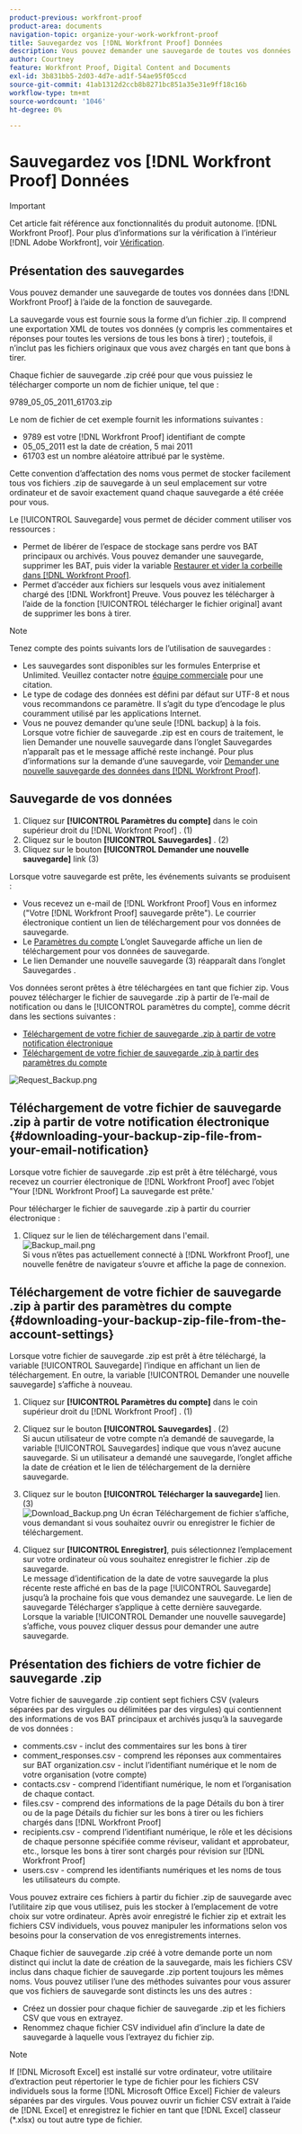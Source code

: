 ```yaml
---
product-previous: workfront-proof
product-area: documents
navigation-topic: organize-your-work-workfront-proof
title: Sauvegardez vos [!DNL Workfront Proof] Données
description: Vous pouvez demander une sauvegarde de toutes vos données dans [!DNL Workfront Proof] à l’aide de la fonction de sauvegarde.
author: Courtney
feature: Workfront Proof, Digital Content and Documents
exl-id: 3b831bb5-2d03-4d7e-ad1f-54ae95f05ccd
source-git-commit: 41ab1312d2ccb8b8271bc851a35e31e9ff18c16b
workflow-type: tm+mt
source-wordcount: '1046'
ht-degree: 0%

---
```


# Sauvegardez vos [!DNL Workfront Proof] Données

>[!IMPORTANT]
>
>Cet article fait référence aux fonctionnalités du produit autonome. [!DNL Workfront Proof]. Pour plus d’informations sur la vérification à l’intérieur [!DNL Adobe Workfront], voir [Vérification](../../../review-and-approve-work/proofing/proofing.md).

## Présentation des sauvegardes

Vous pouvez demander une sauvegarde de toutes vos données dans [!DNL Workfront Proof] à l’aide de la fonction de sauvegarde.

La sauvegarde vous est fournie sous la forme d’un fichier .zip. Il comprend une exportation XML de toutes vos données (y compris les commentaires et réponses pour toutes les versions de tous les bons à tirer) ; toutefois, il n’inclut pas les fichiers originaux que vous avez chargés en tant que bons à tirer.

Chaque fichier de sauvegarde .zip créé pour que vous puissiez le télécharger comporte un nom de fichier unique, tel que :

9789_05_05_2011_61703.zip

Le nom de fichier de cet exemple fournit les informations suivantes :

* 9789 est votre [!DNL Workfront Proof] identifiant de compte
* 05_05_2011 est la date de création, 5 mai 2011
* 61703 est un nombre aléatoire attribué par le système.

Cette convention d’affectation des noms vous permet de stocker facilement tous vos fichiers .zip de sauvegarde à un seul emplacement sur votre ordinateur et de savoir exactement quand chaque sauvegarde a été créée pour vous.

Le [!UICONTROL Sauvegarde] vous permet de décider comment utiliser vos ressources :

* Permet de libérer de l’espace de stockage sans perdre vos BAT principaux ou archivés. Vous pouvez demander une sauvegarde, supprimer les BAT, puis vider la variable [Restaurer et vider la corbeille dans [!DNL Workfront Proof]](../../../workfront-proof/wp-work-proofsfiles/manage-your-work/restore-and-empty-trash.md).
* Permet d’accéder aux fichiers sur lesquels vous avez initialement chargé des [!DNL Workfront] Preuve. Vous pouvez les télécharger à l’aide de la fonction [!UICONTROL télécharger le fichier original] avant de supprimer les bons à tirer.

>[!NOTE]
>
>Tenez compte des points suivants lors de l’utilisation de sauvegardes :
>
>* Les sauvegardes sont disponibles sur les formules Enterprise et Unlimited. Veuillez contacter notre [équipe commerciale](mailto:sales@proofhq.com) pour une citation.
>* Le type de codage des données est défini par défaut sur UTF-8 et nous vous recommandons ce paramètre. Il s’agit du type d’encodage le plus couramment utilisé par les applications Internet.
>* Vous ne pouvez demander qu’une seule [!DNL backup] à la fois. Lorsque votre fichier de sauvegarde .zip est en cours de traitement, le lien Demander une nouvelle sauvegarde dans l’onglet Sauvegardes n’apparaît pas et le message affiché reste inchangé. Pour plus d’informations sur la demande d’une sauvegarde, voir [Demander une nouvelle sauvegarde des données dans [!DNL Workfront Proof]](../../../workfront-proof/wp-acct-admin/account-settings/request-new-data-backup-in-wp.md).
>




## Sauvegarde de vos données

1. Cliquez sur **[!UICONTROL Paramètres du compte]** dans le coin supérieur droit du [!DNL Workfront Proof] . (1)
1. Cliquez sur le bouton **[!UICONTROL Sauvegardes]** . (2)
1. Cliquez sur le bouton **[!UICONTROL Demander une nouvelle sauvegarde]** link (3)

Lorsque votre sauvegarde est prête, les événements suivants se produisent :

* Vous recevez un e-mail de [!DNL Workfront Proof] Vous en informez (&quot;Votre [!DNL Workfront Proof] sauvegarde prête&quot;). Le courrier électronique contient un lien de téléchargement pour vos données de sauvegarde.
* Le [Paramètres du compte](https://support.workfront.com/hc/en-us/sections/115000912147-Account-settings) L’onglet Sauvegarde affiche un lien de téléchargement pour vos données de sauvegarde.
* Le lien Demander une nouvelle sauvegarde (3) réapparaît dans l’onglet Sauvegardes .

Vos données seront prêtes à être téléchargées en tant que fichier zip. Vous pouvez télécharger le fichier de sauvegarde .zip à partir de l’e-mail de notification ou dans le [!UICONTROL paramètres du compte], comme décrit dans les sections suivantes :

* [Téléchargement de votre fichier de sauvegarde .zip à partir de votre notification électronique](#downloading-your-backup-zip-file-from-your-email-notification)
* [Téléchargement de votre fichier de sauvegarde .zip à partir des paramètres du compte](#downloading-your-backup-zip-file-from-the-account-settings)

![Request_Backup.png](assets/request-backup-350x167.png)

## Téléchargement de votre fichier de sauvegarde .zip à partir de votre notification électronique {#downloading-your-backup-zip-file-from-your-email-notification}

Lorsque votre fichier de sauvegarde .zip est prêt à être téléchargé, vous recevez un courrier électronique de [!DNL Workfront Proof] avec l’objet &quot;Your [!DNL Workfront Proof] La sauvegarde est prête.&#39;

Pour télécharger le fichier de sauvegarde .zip à partir du courrier électronique :

1. Cliquez sur le lien de téléchargement dans l&#39;email.\
   ![Backup_mail.png](assets/backup-mail-350x120.png)\
   Si vous n’êtes pas actuellement connecté à [!DNL Workfront Proof], une nouvelle fenêtre de navigateur s’ouvre et affiche la page de connexion.

## Téléchargement de votre fichier de sauvegarde .zip à partir des paramètres du compte {#downloading-your-backup-zip-file-from-the-account-settings}

Lorsque votre fichier de sauvegarde .zip est prêt à être téléchargé, la variable [!UICONTROL Sauvegarde] l’indique en affichant un lien de téléchargement. En outre, la variable [!UICONTROL Demander une nouvelle sauvegarde] s’affiche à nouveau.

1. Cliquez sur **[!UICONTROL Paramètres du compte]** dans le coin supérieur droit du [!DNL Workfront Proof] . (1)
1. Cliquez sur le bouton **[!UICONTROL Sauvegardes]** . (2)\
   Si aucun utilisateur de votre compte n’a demandé de sauvegarde, la variable [!UICONTROL Sauvegardes] indique que vous n’avez aucune sauvegarde. Si un utilisateur a demandé une sauvegarde, l’onglet affiche la date de création et le lien de téléchargement de la dernière sauvegarde.

1. Cliquez sur le bouton **[!UICONTROL Télécharger la sauvegarde]** lien. (3)\
   ![Download_Backup.png](assets/download-backup-350x167.png) Un écran Téléchargement de fichier s’affiche, vous demandant si vous souhaitez ouvrir ou enregistrer le fichier de téléchargement.

1. Cliquez sur **[!UICONTROL Enregistrer]**, puis sélectionnez l’emplacement sur votre ordinateur où vous souhaitez enregistrer le fichier .zip de sauvegarde.\
   Le message d’identification de la date de votre sauvegarde la plus récente reste affiché en bas de la page [!UICONTROL Sauvegarde] jusqu’à la prochaine fois que vous demandez une sauvegarde. Le lien de sauvegarde Télécharger s’applique à cette dernière sauvegarde. Lorsque la variable [!UICONTROL Demander une nouvelle sauvegarde] s’affiche, vous pouvez cliquer dessus pour demander une autre sauvegarde.

## Présentation des fichiers de votre fichier de sauvegarde .zip

Votre fichier de sauvegarde .zip contient sept fichiers CSV (valeurs séparées par des virgules ou délimitées par des virgules) qui contiennent des informations de vos BAT principaux et archivés jusqu’à la sauvegarde de vos données :

* comments.csv - inclut des commentaires sur les bons à tirer
* comment_responses.csv - comprend les réponses aux commentaires sur BAT organization.csv - inclut l’identifiant numérique et le nom de votre organisation (votre compte)
* contacts.csv - comprend l’identifiant numérique, le nom et l’organisation de chaque contact.
* files.csv - comprend des informations de la page Détails du bon à tirer ou de la page Détails du fichier sur les bons à tirer ou les fichiers chargés dans [!DNL Workfront Proof]
* recipients.csv - comprend l’identifiant numérique, le rôle et les décisions de chaque personne spécifiée comme réviseur, validant et approbateur, etc., lorsque les bons à tirer sont chargés pour révision sur [!DNL Workfront Proof]
* users.csv - comprend les identifiants numériques et les noms de tous les utilisateurs du compte.

Vous pouvez extraire ces fichiers à partir du fichier .zip de sauvegarde avec l’utilitaire zip que vous utilisez, puis les stocker à l’emplacement de votre choix sur votre ordinateur. Après avoir enregistré le fichier zip et extrait les fichiers CSV individuels, vous pouvez manipuler les informations selon vos besoins pour la conservation de vos enregistrements internes.

Chaque fichier de sauvegarde .zip créé à votre demande porte un nom distinct qui inclut la date de création de la sauvegarde, mais les fichiers CSV inclus dans chaque fichier de sauvegarde .zip portent toujours les mêmes noms. Vous pouvez utiliser l’une des méthodes suivantes pour vous assurer que vos fichiers de sauvegarde sont distincts les uns des autres :

* Créez un dossier pour chaque fichier de sauvegarde .zip et les fichiers CSV que vous en extrayez.
* Renommez chaque fichier CSV individuel afin d’inclure la date de sauvegarde à laquelle vous l’extrayez du fichier zip.

>[!NOTE]
>
>If [!DNL Microsoft Excel] est installé sur votre ordinateur, votre utilitaire d’extraction peut répertorier le type de fichier pour les fichiers CSV individuels sous la forme [!DNL Microsoft Office Excel] Fichier de valeurs séparées par des virgules. Vous pouvez ouvrir un fichier CSV extrait à l’aide de [!DNL Excel] et enregistrez le fichier en tant que [!DNL Excel] classeur (&#42;.xlsx) ou tout autre type de fichier.
